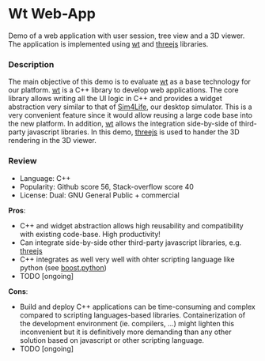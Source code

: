 # Wt Web-App

Demo of a web application with user session, tree view and a 3D viewer. The application is implemented using [wt] and [threejs] libraries.

### Description
The main objective of this demo is to evaluate [wt] as a base technology for our platform. [wt] is a C++ library to develop web applications. The core library allows writing all the UI logic in C++ and provides a widget abstraction very similar to that of [Sim4Life], our desktop simulator. This is a very convenient feature since it would allow reusing a large  code base into the new platform. In addition, [wt] allows the integration side-by-side of third-party javascript libraries. In this demo, [threejs] is used to hander the 3D rendering in the 3D viewer.

### Review
- Language: C++
- Popularity: Github score 56, Stack-overflow score 40
- License: Dual: GNU General Public + commercial

**Pros**:

- C++ and widget abstraction allows high reusability and compatibility with existing code-base. High productivity!
- Can integrate side-by-side other third-party javascript libraries, e.g. [threejs]
- C++ integrates as well very well with ohter scripting language like python (see [boost.python])
- TODO [ongoing]

**Cons**:

- Build and deploy C++ applications can be time-consuming and complex compared to scripting languages-based libraries. Containerization of the development environment (ie. compilers, ...) might lighten this inconvenient but it is definitively more demanding than any other solution based on javascript or other scripting language.
- TODO [ongoing]


[wt]: https://wwww.webtoolkit.eu/wt
[threejs]: https://threejs.org/
[Sim4Life]: https://www.zurichmedtech.com/sim4life/
[boost.python]: http://www.boost.org/doc/libs/1_66_0/libs/python/doc/html/index.html
